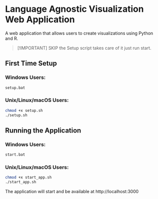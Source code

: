 # Language Agnostic Visualization Web Application

A web application that allows users to create visualizations using Python and R.

> [!IMPORTANT] SKIP the Setup script takes care of it just run start.

## First Time Setup

### Windows Users:
```bash
setup.bat
```

### Unix/Linux/macOS Users:
```bash
chmod +x setup.sh
./setup.sh
```


## Running the Application

### Windows Users:
```bash
start.bat
```

### Unix/Linux/macOS Users:
```bash
chmod +x start_app.sh
./start_app.sh
```

The application will start and be available at http://localhost:3000
